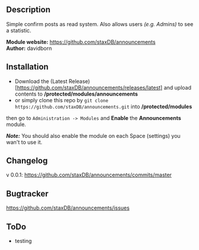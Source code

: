 ## Description

Simple confirm posts as read system.
Also allows users *(e.g. Admins)* to see a statistic.

__Module website:__ <https://github.com/staxDB/announcements>  
__Author:__ davidborn

## Installation

- Download the (Latest Release)[https://github.com/staxDB/announcements/releases/latest] and upload contents to **/protected/modules/announcements**
- or simply clone this repo by `git clone https://github.com/staxDB/announcements.git` into **/protected/modules**

then go to `Administration -> Modules` and **Enable** the **Announcements** module.

**_Note:_** You should also enable the module on each Space (settings) you wan't to use it.

## Changelog

v 0.0.1:
<https://github.com/staxDB/announcements/commits/master>

## Bugtracker

<https://github.com/staxDB/announcements/issues>

## ToDo
- testing
